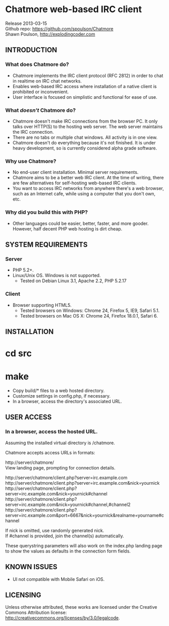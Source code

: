 Chatmore web-based IRC client
=============================

Release 2013-03-15  
Github repo: https://github.com/spoulson/Chatmore  
Shawn Poulson, http://explodingcoder.com

INTRODUCTION
------------
### What does Chatmore do?
 - Chatmore implements the IRC client protocol (RFC 2812) in order to chat in realtime on IRC chat networks.
 - Enables web-based IRC access where installation of a native client is prohibited or inconvenient.
 - User interface is focused on simplistic and functional for ease of use.

### What *doesn't* Chatmore do?
 - Chatmore doesn't make IRC connections from the browser PC.  It only talks over HTTP(S) to the hosting web server.  The web server maintains the IRC connection.
 - There are no tabs or multiple chat windows.  All activity is in one view.
 - Chatmore doesn't do everything because it's not finished.  It is under heavy development, so is currently considered alpha grade software.

### Why use Chatmore?
 - No end-user client installation.  Minimal server requirements.
 - Chatmore aims to be a better web IRC client.  At the time of writing, there are few alternatives for self-hosting web-based IRC clients.
 - You want to access IRC networks from anywhere there's a web browser, such as an Internet cafe, while using a computer that you don't own, etc.

### Why did you build this with PHP?
 - Other languages could be easier, better, faster, and more gooder.  However, half decent PHP web hosting is dirt cheap.

SYSTEM REQUIREMENTS
-------------------
### Server
 - PHP 5.2+.
 - Linux/Unix OS.  Windows is not supported.
   - Tested on Debian Linux 3.1, Apache 2.2, PHP 5.2.17

### Client
 - Browser supporting HTML5.
   - Tested browsers on Windows: Chrome 24, Firefox 5, IE9, Safari 5.1.
   - Tested browsers on Mac OS X: Chrome 24, Firefox 18.0.1, Safari 6.

INSTALLATION
------------
# cd src
# make
- Copy build/* files to a web hosted directory.
- Customize settings in config.php, if necessary.
- In a browser, access the directory's associated URL.

USER ACCESS
-----------
### In a browser, access the hosted URL.  
 Assuming the installed virtual directory is /chatmore.  

 Chatmore accepts access URLs in formats:

http://server/chatmore/  
View landing page, prompting for connection details.

http://server/chatmore/client.php?server=irc.example.com  
http://server/chatmore/client.php?server=irc.example.com&nick=yournick  
http://server/chatmore/client.php?server=irc.example.com&nick=yournick#channel  
http://server/chatmore/client.php?server=irc.example.com&nick=yournick#channel,#channel2  
http://server/chatmore/client.php?server=irc.example.com&port=6667&nick=yournick&realname=yourname#channel

If nick is omitted, use randomly generated nick.  
If #channel is provided, join the channel(s) automatically.

These querystring parameters will also work on the index.php landing page to show the values as defaults in the connection form fields.

KNOWN ISSUES
------------
- UI not compatible with Mobile Safari on iOS.

LICENSING
---------
Unless otherwise attributed, these works are licensed under the Creative Commons Attribution license:  
http://creativecommons.org/licenses/by/3.0/legalcode.
